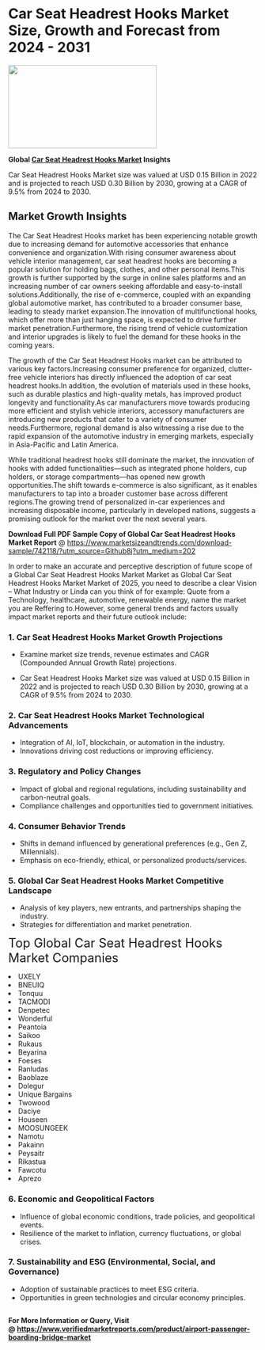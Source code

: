 <H1>Car Seat Headrest Hooks Market Size, Growth and Forecast from 2024 - 2031</H1><img class="aligncenter size-medium wp-image-584254" src="https://thirdeyenews.in/wp-content/uploads/2024/09/Global-Market-Research-300x168.jpeg" alt="" width="300" height="168" /><p><strong>Global&nbsp;<a href="https://www.marketsizeandtrends.com/download-sample/742118/?utm_source=Github8j?utm_medium=202">Car Seat Headrest Hooks Market</a> Insights</strong></p><p>Car Seat Headrest Hooks Market size was valued at USD 0.15 Billion in 2022 and is projected to reach USD 0.30 Billion by 2030, growing at a CAGR of 9.5% from 2024 to 2030.</p><p><h2>Market Growth Insights</h2> <p>The Car Seat Headrest Hooks market has been experiencing notable growth due to increasing demand for automotive accessories that enhance convenience and organization.With rising consumer awareness about vehicle interior management, car seat headrest hooks are becoming a popular solution for holding bags, clothes, and other personal items.This growth is further supported by the surge in online sales platforms and an increasing number of car owners seeking affordable and easy-to-install solutions.Additionally, the rise of e-commerce, coupled with an expanding global automotive market, has contributed to a broader consumer base, leading to steady market expansion.The innovation of multifunctional hooks, which offer more than just hanging space, is expected to drive further market penetration.Furthermore, the rising trend of vehicle customization and interior upgrades is likely to fuel the demand for these hooks in the coming years.</p> <p>The growth of the Car Seat Headrest Hooks market can be attributed to various key factors.Increasing consumer preference for organized, clutter-free vehicle interiors has directly influenced the adoption of car seat headrest hooks.In addition, the evolution of materials used in these hooks, such as durable plastics and high-quality metals, has improved product longevity and functionality.As car manufacturers move towards producing more efficient and stylish vehicle interiors, accessory manufacturers are introducing new products that cater to a variety of consumer needs.Furthermore, regional demand is also witnessing a rise due to the rapid expansion of the automotive industry in emerging markets, especially in Asia-Pacific and Latin America.</p> <p>While traditional headrest hooks still dominate the market, the innovation of hooks with added functionalities—such as integrated phone holders, cup holders, or storage compartments—has opened new growth opportunities.The shift towards e-commerce is also significant, as it enables manufacturers to tap into a broader customer base across different regions.The growing trend of personalized in-car experiences and increasing disposable income, particularly in developed nations, suggests a promising outlook for the market over the next several years.</p> <p><span class=""><strong>Download Full PDF Sample Copy of Global Car Seat Headrest Hooks Market Report</strong> @ <a href="https://www.marketsizeandtrends.com/download-sample/742118/?utm_source=Github8j?utm_medium=202" target="_blank">https://www.marketsizeandtrends.com/download-sample/742118/?utm_source=Github8j?utm_medium=202</a></span></p><p>In order to make an accurate and perceptive description of future scope of a Global&nbsp;Car Seat Headrest Hooks Market Market as Global&nbsp;Car Seat Headrest Hooks Market Market of 2025, you need to describe a clear Vision &ndash; What Industry or Linda can you think of for example: Quote from a Technology, healthcare, automotive, renewable energy, name the market you are Reffering to.However, some general trends and factors usually impact market reports and their future outlook include:</p><h3>1.&nbsp;<strong>Car Seat Headrest Hooks Market Growth Projections</strong></h3><ul><li>Examine market size trends, revenue estimates and CAGR (Compounded Annual Growth Rate) projections.</li><li><p>Car Seat Headrest Hooks Market size was valued at USD 0.15 Billion in 2022 and is projected to reach USD 0.30 Billion by 2030, growing at a CAGR of 9.5% from 2024 to 2030.</p></li></ul><h3>2.&nbsp;<strong>Car Seat Headrest Hooks Market Technological Advancements</strong></h3><ul><li>Integration of AI, IoT, blockchain, or automation in the industry.</li><li>Innovations driving cost reductions or improving efficiency.</li></ul><h3>3.&nbsp;<strong>Regulatory and Policy Changes</strong></h3><ul><li>Impact of global and regional regulations, including sustainability and carbon-neutral goals.</li><li>Compliance challenges and opportunities tied to government initiatives.</li></ul><h3>4.&nbsp;<strong>Consumer Behavior Trends</strong></h3><ul><li>Shifts in demand influenced by generational preferences (e.g., Gen Z, Millennials).</li><li>Emphasis on eco-friendly, ethical, or personalized products/services.</li></ul><h3>5.&nbsp;<strong>Global Car Seat Headrest Hooks Market Competitive Landscape</strong></h3><ul><li>Analysis of key players, new entrants, and partnerships shaping the industry.</li><li>Strategies for differentiation and market penetration.</li></ul><p data-pm-slice="1 1 []"><span style="color: inherit; font-family: inherit; font-size: 25px;">Top Global Car Seat Headrest Hooks Market Companies</span></p><div class="" data-test-id=""><p><li>UXELY</li><li> BNEUIQ</li><li> Tonquu</li><li> TACMODI</li><li> Denpetec</li><li> Wonderful</li><li> Peantoia</li><li> Saikoo</li><li> Rukaus</li><li> Beyarina</li><li> Foeses</li><li> Ranludas</li><li> Baoblaze</li><li> Dolegur</li><li> Unique Bargains</li><li> Twowood</li><li> Daciye</li><li> Houseen</li><li> MOOSUNGEEK</li><li> Namotu</li><li> Pakainn</li><li> Peysaitr</li><li> Rikastua</li><li> Fawcotu</li><li> Aprezo</li></p></div><h3>6.&nbsp;<strong>Economic and Geopolitical Factors</strong></h3><ul><li>Influence of global economic conditions, trade policies, and geopolitical events.</li><li>Resilience of the market to inflation, currency fluctuations, or global crises.</li></ul><h3>7.&nbsp;<strong>Sustainability and ESG (Environmental, Social, and Governance)</strong></h3><ul><li>Adoption of sustainable practices to meet ESG criteria.</li><li>Opportunities in green technologies and circular economy principles.</li></ul><h2><strong style="font-size: 14px;">For More Information or Query, Visit @&nbsp;</strong><a style="background-color: #ffffff; font-size: 14px;" href="https://www.marketsizeandtrends.com/report/car-seat-headrest-hooks-market/" target="_blank">https://www.verifiedmarketreports.com/product/airport-passenger-boarding-bridge-market</a></h2>